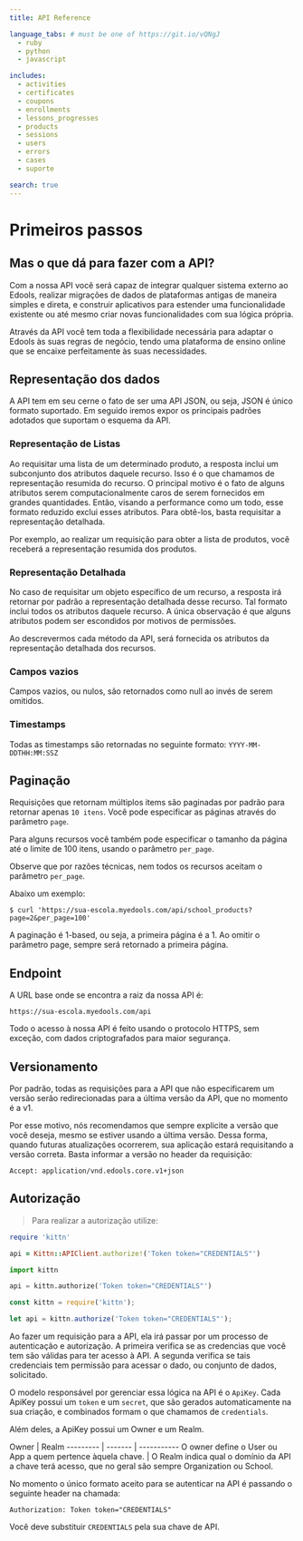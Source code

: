```yaml
---
title: API Reference

language_tabs: # must be one of https://git.io/vQNgJ
  - ruby
  - python
  - javascript

includes:
  - activities
  - certificates
  - coupons
  - enrollments
  - lessons_progresses
  - products
  - sessions
  - users
  - errors
  - cases
  - suporte

search: true
---
```


# Primeiros passos

## Mas o que dá para fazer com a API?

Com a nossa API você será capaz de integrar qualquer sistema externo ao Edools, realizar migrações de dados de plataformas antigas de maneira simples e direta, e construir aplicativos para estender uma funcionalidade existente ou até mesmo criar novas funcionalidades com sua lógica própria.

Através da API você tem toda a flexibilidade necessária para adaptar o Edools às suas regras de negócio, tendo uma plataforma de ensino online que se encaixe perfeitamente às suas necessidades.

## Representação dos dados

A API tem em seu cerne o fato de ser uma API JSON, ou seja, JSON é único formato suportado. Em seguido iremos expor os principais padrões adotados que suportam o esquema da API.

### Representação de Listas

Ao requisitar uma lista de um determinado produto, a resposta inclui um subconjunto dos atributos daquele recurso. Isso é o que chamamos de representação resumida do recurso. O principal motivo é o fato de alguns atributos serem computacionalmente caros de serem fornecidos em grandes quantidades. Então, visando a performance como um todo, esse formato reduzido exclui esses atributos. Para obtê-los, basta requisitar a representação detalhada.

Por exemplo, ao realizar um requisição para obter a lista de produtos, você receberá a representação resumida dos produtos.

### Representação Detalhada

No caso de requisitar um objeto específico de um recurso, a resposta irá retornar por padrão a representação detalhada desse recurso. Tal formato inclui todos os atributos daquele recurso. A única observação é que alguns atributos podem ser escondidos por motivos de permissões.

Ao descrevermos cada método da API, será fornecida os atributos da representação detalhada dos recursos.

### Campos vazios

Campos vazios, ou nulos, são retornados como null ao invés de serem omitidos.

### Timestamps

Todas as timestamps são retornadas no seguinte formato: `YYYY-MM-DDTHH:MM:SSZ`

## Paginação

Requisições que retornam múltiplos items são paginadas por padrão para retornar apenas `10 itens`. Você pode especificar as páginas através do parâmetro `page`.

Para alguns recursos você também pode especificar o tamanho da página até o limite de 100 itens, usando o parâmetro `per_page`.

Observe que por razões técnicas, nem todos os recursos aceitam o parâmetro `per_page`.

Abaixo um exemplo:

`
$ curl 'https://sua-escola.myedools.com/api/school_products?page=2&per_page=100'
`

<aside class="notice">
A paginação é 1-based, ou seja, a primeira página é a 1. Ao omitir o parâmetro page, sempre será retornado a primeira página.
</aside>


## Endpoint

A URL base onde se encontra a raiz da nossa API é:

`https://sua-escola.myedools.com/api`

Todo o acesso à nossa API é feito usando o protocolo HTTPS, sem exceção, com dados criptografados para maior segurança.


## Versionamento

Por padrão, todas as requisições para a API que não especificarem um versão serão redirecionadas para a última versão da API, que no momento é a v1.

Por esse motivo, nós recomendamos que sempre explicite a versão que você deseja, mesmo se estiver usando a última versão. Dessa forma, quando futuras atualizações ocorrerem, sua aplicação estará requisitando a versão correta. Basta informar a versão no header da requisição:

`Accept: application/vnd.edools.core.v1+json`

## Autorização

> Para realizar a autorização utilize:

```ruby
require 'kittn'

api = Kittn::APIClient.authorize!('Token token="CREDENTIALS"')
```

```python
import kittn

api = kittn.authorize('Token token="CREDENTIALS"')
```

```javascript
const kittn = require('kittn');

let api = kittn.authorize('Token token="CREDENTIALS"');
```

Ao fazer um requisição para a API, ela irá passar por um processo de autenticação e autorização. A primeira verifica se as credencias que você tem são válidas para ter acesso à API. A segunda verifica se tais credenciais tem permissão para acessar o dado, ou conjunto de dados, solicitado.

O modelo responsável por gerenciar essa lógica na API é o `ApiKey`. Cada ApiKey possui um `token` e um `secret`, que são gerados automaticamente na sua criação, e combinados formam o que chamamos de `credentials`.

Além deles, a ApiKey possui um Owner e um Realm.

Owner | Realm
--------- | ------- | -----------
O owner define o User ou App a quem pertence àquela chave. | O Realm indica qual o domínio da API a chave terá acesso, que no geral são sempre Organization ou School.

No momento o único formato aceito para se autenticar na API é passando o seguinte header na chamada:

`Authorization: Token token="CREDENTIALS"`

<aside class="notice">
Você deve substituir <code>CREDENTIALS</code> pela sua chave de API.
</aside>